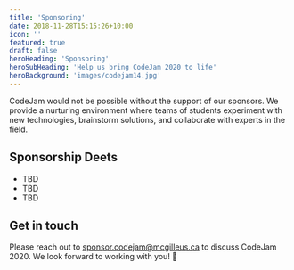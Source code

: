 ```yaml
---
title: 'Sponsoring'
date: 2018-11-28T15:15:26+10:00
icon: ''
featured: true
draft: false
heroHeading: 'Sponsoring'
heroSubHeading: 'Help us bring CodeJam 2020 to life'
heroBackground: 'images/codejam14.jpg'
---
```


CodeJam would not be possible without the support of our sponsors. We provide a nurturing environment where teams of students experiment with new technologies, brainstorm solutions, and collaborate with experts in the field.

## Sponsorship Deets

- TBD
- TBD
- TBD

## Get in touch

Please reach out to [sponsor.codejam@mcgilleus.ca](mailto:sponsor.codejam@mcgilleus.ca) to discuss CodeJam 2020.
We look forward to working with you! 🤝
